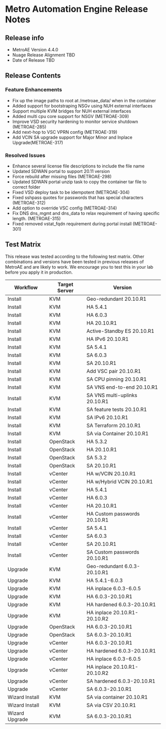 # Metro Automation Engine Release Notes

## Release info

* MetroAE Version 4.4.0
* Nuage Release Alignment TBD
* Date of Release TBD

## Release Contents

### Feature Enhancements
* Fix up the image paths to root at /metroae_data/ when in the container
* Added support for bootstraping NSGv using NUH external interfaces
* Support multiple KVM bridges for NUH external interfaces
* Added multi cpu core support for NSGV (METROAE-309)
* Improve VSD security hardening to monitor service shutdown (METROAE-285)
* Add next-hop to VSC VPRN config (METROAE-319)
* Add VCIN SA upgrade support for Major Minor and Inplace Upgrade(METROAE-317)

### Resolved Issues
* Enhance several license file descriptions to include the file name
* Updated SDWAN portal to support 20.11 version
* Force rebuild after missing files (METROAE-298)
* Updated SDWAN portal unzip task to copy the container tar file to correct folder
* Fixed VSD deploy task to be idempotent (METROAE-304)
* Fixed sshpass quotes for passwords that has special characters (METROAE-312)
* Add option to override VSC config (METROAE-314)
* Fix DNS dns_mgmt and dns_data to relax requirement of having specific length. (METROAE-315)
* Fixed removed vstat_fqdn requirement during portal install (METROAE-301)

## Test Matrix

This release was tested according to the following test matrix. Other combinations and versions have been tested in previous releases of MetroAE and are likely to work. We encourage you to test this in your lab before you apply it in production.

Workflow | Target Server | Version
-------- | -------- | --------
Install | KVM | Geo-redundant 20.10.R1
Install | KVM | HA 5.4.1
Install | KVM | HA 6.0.3
Install | KVM | HA 20.10.R1
Install | KVM | Active-Standby ES 20.10.R1
Install | KVM | HA IPv6 20.10.R1
Install | KVM | SA 5.4.1
Install | KVM | SA 6.0.3
Install | KVM | SA 20.10.R1
Install | KVM | Add VSC pair 20.10.R1
Install | KVM | SA CPU pinning 20.10.R1
Install | KVM | SA VNS end-to-end 20.10.R1
Install | KVM | SA VNS multi-uplinks 20.10.R1
Install | KVM | SA feature tests 20.10.R1
Install | KVM | SA IPv6 20.10.R1
Install | KVM | SA Terraform 20.10.R1
Install | KVM | SA via Container 20.10.R1
Install | OpenStack | HA 5.3.2
Install | OpenStack | HA 20.10.R1
Install | OpenStack | SA 5.3.2
Install | OpenStack | SA 20.10.R1
Install | vCenter | HA w/VCIN 20.10.R1
Install | vCenter | HA w/Hybrid VCIN 20.10.R1
Install | vCenter | HA 5.4.1
Install | vCenter | HA 6.0.3
Install | vCenter | HA 20.10.R1
Install | vCenter | HA Custom passwords 20.10.R1
Install | vCenter | SA 5.4.1
Install | vCenter | SA 6.0.3
Install | vCenter | SA 20.10.R1
Install | vCenter | SA Custom passwords 20.10.R1
Upgrade | KVM | Geo-redundant 6.0.3-20.10.R1
Upgrade | KVM | HA 5.4.1-6.0.3
Upgrade | KVM | HA inplace 6.0.3-6.0.5
Upgrade | KVM | HA 6.0.3-20.10.R1
Upgrade | KVM | HA hardened 6.0.3-20.10.R1
Upgrade | KVM | HA inplace 20.10.R1-20.10.R2
Upgrade | OpenStack | HA 6.0.3-20.10.R1
Upgrade | OpenStack | SA 6.0.3-20.10.R1
Upgrade | vCenter | HA 6.0.3-20.10.R1
Upgrade | vCenter | HA hardened 6.0.3-20.10.R1
Upgrade | vCenter | HA inplace 6.0.3-6.0.5
Upgrade | vCenter | HA inplace 20.10.R1-20.10.R2
Upgrade | vCenter | SA hardened 6.0.3-20.10.R1
Upgrade | vCenter | SA 6.0.3-20.10.R1
Wizard Install | KVM | SA via container 20.10.R1
Wizard Install | KVM | SA via CSV 20.10.R1
Wizard Upgrade | KVM | SA 6.0.3-20.10.R1

